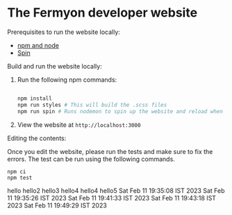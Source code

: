# The Fermyon developer website

Prerequisites to run the website locally:

- [npm and node](https://docs.npmjs.com/cli/v8/configuring-npm/install)
- [Spin](https://developer.fermyon.com/spin/quickstart)

Build and run the website locally:

1. Run the following npm commands:

    ```bash

    npm install
    npm run styles # This will build the .scss files
    npm run spin # Runs nodemon to spin up the website and reload when content changes

    ```

1. View the website at `http://localhost:3000`

Editing the contents:

Once you edit the website, please run the tests and make sure to fix the errors. The test can be run using the following commands.

```
npm ci
npm test
```
hello
hello2
hello3
hello4
hello4
hello5
Sat Feb 11 19:35:08 IST 2023
Sat Feb 11 19:35:26 IST 2023
Sat Feb 11 19:41:33 IST 2023
Sat Feb 11 19:43:18 IST 2023
Sat Feb 11 19:49:29 IST 2023
